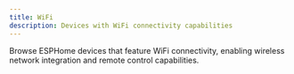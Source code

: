 ```yaml
---
title: WiFi
description: Devices with WiFi connectivity capabilities
---
```


Browse ESPHome devices that feature WiFi connectivity, enabling wireless network integration and remote control capabilities.
